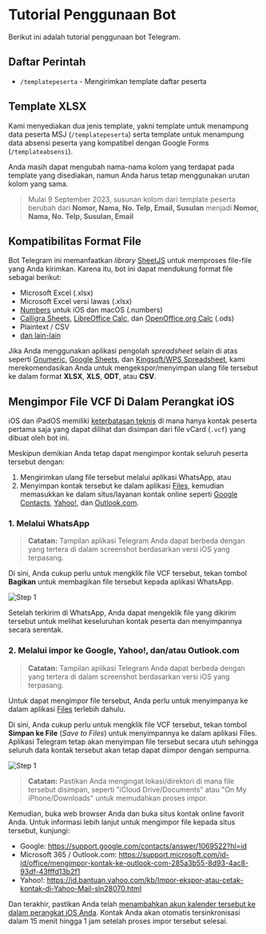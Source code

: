 # Tutorial Penggunaan Bot
Berikut ini adalah tutorial penggunaan bot Telegram.

## Daftar Perintah
+ `/templatepeserta` - Mengirimkan template daftar peserta

## Template XLSX
Kami menyediakan dua jenis template, yakni template untuk menampung data peserta MSJ (`/templatepeserta`) serta template untuk menampung data absensi peserta yang kompatibel dengan Google Forms (`/templateabsensi`).

Anda masih dapat mengubah nama-nama kolom yang terdapat pada template yang disediakan, namun Anda harus tetap menggunakan urutan kolom yang sama.

> Mulai 9 September 2023, susunan kolom dari template peserta berubah dari **Nomor, Nama, No. Telp, Email, Susulan** menjadi **Nomor, Nama, No. Telp, Susulan, Email**

## Kompatibilitas Format File
Bot Telegram ini memanfaatkan *library* [SheetJS](https://sheetjs.com) untuk memproses file-file yang Anda kirimkan. Karena itu, bot ini dapat mendukung format file sebagai berikut:

+ Microsoft Excel (.xlsx)
+ Microsoft Excel versi lawas (.xlsx)
+ [Numbers](https://www.apple.com/numbers/) untuk iOS dan macOS (.numbers)
+ [Calligra Sheets](https://calligra.org/sheets/index.html), [LibreOffice Calc](https://www.libreoffice.org/discover/calc/), dan [OpenOffice.org Calc](https://www.openoffice.org/product/calc.html) (.ods)
+ Plaintext / CSV
+ [dan lain-lain](https://docs.sheetjs.com/docs/miscellany/formats/)

Jika Anda menggunakan aplikasi pengolah *spreadsheet* selain di atas seperti [Gnumeric](https://gnumeric.org), [Google Sheets](https://www.google.com/sheets/about/), dan [Kingsoft/WPS Spreadsheet](https://www.wps.com/en-US/office/spreadsheet/), kami merekomendasikan Anda untuk mengekspor/menyimpan ulang file tersebut ke dalam format **XLSX**, **XLS**, **ODT**, atau **CSV**.

## Mengimpor File VCF Di Dalam Perangkat iOS

iOS dan iPadOS memiliki [keterbatasan teknis](https://stackoverflow.com/questions/73935114/batch-import-contact-to-ios-within-a-single-file-e-g-vcard) di mana hanya kontak peserta pertama saja yang dapat dilihat dan disimpan dari file vCard (`.vcf`) yang dibuat oleh bot ini.

Meskipun demikian Anda tetap dapat mengimpor kontak seluruh peserta tersebut dengan:

1. Mengirimkan ulang file tersebut melalui aplikasi WhatsApp, atau
2. Menyimpan kontak tersebut ke dalam aplikasi [Files](https://support.apple.com/id-id/HT206481), kemudian memasukkan ke dalam situs/layanan kontak online seperti [Google Contacts](https://support.google.com/contacts/answer/1069522?hl=id), [Yahoo!](https://id.bantuan.yahoo.com/kb/Impor-ekspor-atau-cetak-kontak-di-Yahoo-Mail-sln28070.html), dan [Outlook.com](https://support.microsoft.com/id-id/office/mengimpor-kontak-ke-outlook-com-285a3b55-8d93-4ac8-93df-43fffd13b2f1).

### 1. Melalui WhatsApp

> **Catatan:** Tampilan aplikasi Telegram Anda dapat berbeda dengan yang tertera di dalam screenshot berdasarkan versi iOS yang terpasang.

Di sini, Anda cukup perlu untuk mengklik file VCF tersebut, tekan tombol <i class="bi bi-box-arrow-up" aria-hidden="true"></i> **Bagikan** untuk membagikan file tersebut kepada aplikasi WhatsApp.

![Step 1](https://user-images.githubusercontent.com/17312341/193580926-41094498-767b-4ac1-be55-1be90e6ce117.png)

Setelah terkirim di WhatsApp, Anda dapat mengeklik file yang dikirim tersebut untuk melihat keseluruhan kontak peserta dan menyimpannya secara serentak.

### 2. Melalui impor ke Google, Yahoo!, dan/atau Outlook.com

> **Catatan:** Tampilan aplikasi Telegram Anda dapat berbeda dengan yang tertera di dalam screenshot berdasarkan versi iOS yang terpasang.

Untuk dapat mengimpor file tersebut, Anda perlu untuk menyimpanya ke dalam aplikasi [Files](https://support.apple.com/id-id/HT206481) terlebih dahulu.

Di sini, Anda cukup perlu untuk mengklik file VCF tersebut, tekan tombol <i class="bi bi-folder2" aria-hidden="true"></i> **Simpan ke File** (*Save to Files*) untuk menyimpannya ke dalam aplikasi Files. Aplikasi Telegram tetap akan menyimpan file tersebut secara utuh sehingga seluruh data kontak tersebut akan tetap dapat diimpor dengan sempurna.

![Step 1](https://user-images.githubusercontent.com/17312341/193580926-41094498-767b-4ac1-be55-1be90e6ce117.png)

> **Catatan:** Pastikan Anda mengingat lokasi/direktori di mana file tersebut disimpan, seperti "iCloud Drive/Documents" atau "On My iPhone/Downloads" untuk memudahkan proses impor.

Kemudian, buka web browser Anda dan buka situs kontak online favorit Anda. Untuk informasi lebih lanjut untuk mengimpor file kepada situs tersebut, kunjungi:

+ Google: <https://support.google.com/contacts/answer/1069522?hl=id>
+ Microsoft 365 / Outlook.com: <https://support.microsoft.com/id-id/office/mengimpor-kontak-ke-outlook-com-285a3b55-8d93-4ac8-93df-43fffd13b2f1>
+ Yahoo!: <https://id.bantuan.yahoo.com/kb/Impor-ekspor-atau-cetak-kontak-di-Yahoo-Mail-sln28070.html>

Dan terakhir, pastikan Anda telah [menambahkan akun kalender tersebut ke dalam perangkat iOS Anda](https://support.apple.com/id-id/guide/iphone/ipha0d932e96/ios). Kontak Anda akan otomatis tersinkronisasi dalam 15 menit hingga 1 jam setelah proses impor tersebut selesai.
